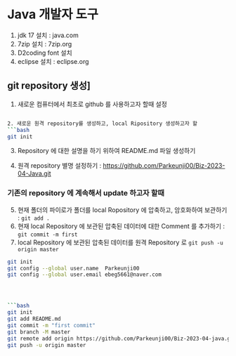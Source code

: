 # Java 개발자 도구
1. jdk 17 설치 :  java.com
2. 7zip 설치 : 7zip.org
3. D2coding font 설치
4. eclipse 설치 : eclipse.org

## git repository 생성]

1. 새로운 컴퓨터에서 최초로 github 를 사용하고자 할때 설정
```bash

2. 새로운 원격 repository를 생성하고, local Ripository 생성하고자 할
```bash
git init
```
3. Repository 에 대한 설명을 하기 위하여 README.md 파일 생성하기

4. 원격 repository 별명 설정하기 : https://github.com/Parkeunji00/Biz-2023-04-Java.git

### 기존의 repository 에 계속해서 update 하고자 할때


5. 현재 폴더의 파이로가 폴더를 local Ropository 에 압축하고, 암호화하여 보관하기 : `git add . `
6. 현재 local Repository 에 보관된 압축된 데이터에 대한 Comment 를 추가하기 : `git commit -m first`
7. local Repository 에 보관된 압축된 데이터를 원격 Repository 로 `git push -u origin master`

```bash
git init
git config --global user.name  Parkeunji00
git config --global user.email ebeg5661@naver.com




```bash
git init
git add README.md
git commit -m "first commit"
git branch -M master
git remote add origin https://github.com/Parkeunji00/Biz-2023-04-java.git
git push -u origin master
```